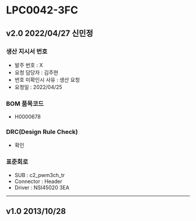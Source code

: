 # LPC0042-3FC

## v2.0 2022/04/27 신민정

### 생산 지시서 번호
* 발주 번호 : X
* 요청 담당자 : 김주현
* 번호 미확인시 사유 : 생산 요청
* 요청일 : 2022/04/25

### BOM 품목코드
* H0000678

### DRC(Design Rule Check)
* 확인

### 표준회로
* SUB : c2_pwm3ch_tr
* Connector : Header
* Driver : NSI45020 3EA

----------

## v1.0 2013/10/28

